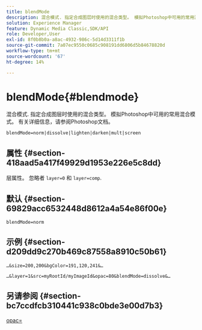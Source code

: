 ```yaml
---
title: blendMode
description: 混合模式. 指定合成图层时使用的混合类型。 模拟Photoshop中可用的常用混合模式。 有关详细信息，请参阅Photoshop文档。
solution: Experience Manager
feature: Dynamic Media Classic,SDK/API
role: Developer,User
exl-id: 8f0b8b0a-a8ac-4932-986c-5d14d3311f1b
source-git-commit: 7a07ec9550c0685c908191dd6806d5b84678820d
workflow-type: tm+mt
source-wordcount: '67'
ht-degree: 14%

---
```


# blendMode{#blendmode}

混合模式. 指定合成图层时使用的混合类型。 模拟Photoshop中可用的常用混合模式。 有关详细信息，请参阅Photoshop文档。

`blendMode=norm|dissolve|lighten|darken|mult|screen`

## 属性 {#section-418aad5a417f49929d1953e226e5c8dd}

层属性。 忽略者 `layer=0` 和 `layer=comp`.

## 默认 {#section-69829acc6532448d8612a4a54e86f00e}

`blendMode=norm`

## 示例 {#section-d209dd9c270b469c87558a8910c50b61}

`…&size=200,200&bgColor=191,120,241&…`

`…&layer=1&src=myRootId/myImageId&opac=80&blendMode=dissolve&…`

## 另请参阅 {#section-bc7ccdfcb310441c938c0bde3e00d7b3}

[opac=](../../../../../is-api/http-ref/image-serving-api-ref/c-http-protocol-reference/c-command-reference/r-opac.md#reference-d2269b51aca34599a08d0a46ee5c27e5)
